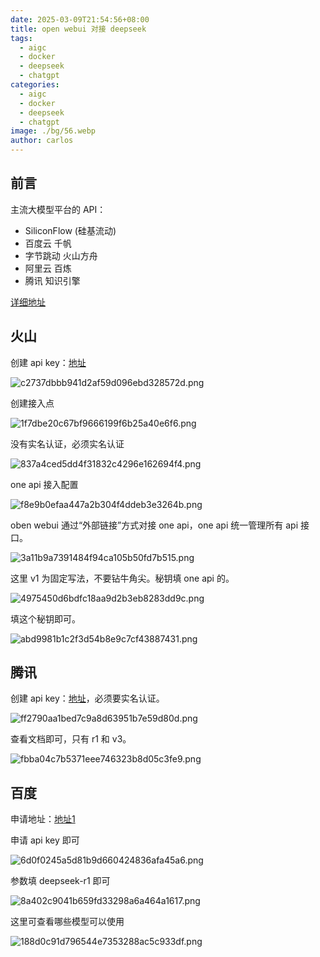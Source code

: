 ```yaml
---
date: 2025-03-09T21:54:56+08:00
title: open webui 对接 deepseek
tags:
  - aigc
  - docker
  - deepseek
  - chatgpt
categories:
  - aigc
  - docker
  - deepseek
  - chatgpt
image: ./bg/56.webp
author: carlos
---
```


## 前言

主流大模型平台的 API：

- SiliconFlow (硅基流动)
- 百度云 千帆
- 字节跳动 火山方舟
- 阿里云 百炼
- 腾讯 知识引擎

[详细地址](https://note.youdao.com/ynoteshare/index.html?id=06a6ee8b16f8bac5048db5aeeee9a181&type=notebook&_time=1740688679358)

## 火山

创建 api key：[地址](https://console.volcengine.com/ark)

![c2737dbbb941d2af59d096ebd328572d.png](../_resources/c2737dbbb941d2af59d096ebd328572d.png)

创建接入点

![1f7dbe20c67bf9666199f6b25a40e6f6.png](../_resources/1f7dbe20c67bf9666199f6b25a40e6f6.png)

没有实名认证，必须实名认证

![837a4ced5dd4f31832c4296e162694f4.png](../_resources/837a4ced5dd4f31832c4296e162694f4.png)

one api 接入配置

![f8e9b0efaa447a2b304f4ddeb3e3264b.png](../_resources/f8e9b0efaa447a2b304f4ddeb3e3264b.png)

oben webui 通过“外部链接”方式对接 one api，one api 统一管理所有 api 接口。 

![3a11b9a7391484f94ca105b50fd7b515.png](../_resources/3a11b9a7391484f94ca105b50fd7b515.png)

这里 v1 为固定写法，不要钻牛角尖。秘钥填 one api 的。

![4975450d6bdfc18aa9d2b3eb8283dd9c.png](../_resources/4975450d6bdfc18aa9d2b3eb8283dd9c.png)

填这个秘钥即可。

![abd9981b1c2f3d54b8e9c7cf43887431.png](../_resources/abd9981b1c2f3d54b8e9c7cf43887431.png)

## 腾讯

创建 api key：[地址](https://console.cloud.tencent.com/lkeap/api)，必须要实名认证。

![ff2790aa1bed7c9a8d63951b7e59d80d.png](../_resources/ff2790aa1bed7c9a8d63951b7e59d80d.png)

查看文档即可，只有 r1 和 v3。

![fbba04c7b5371eee746323b8d05c3fe9.png](../_resources/fbba04c7b5371eee746323b8d05c3fe9.png)

## 百度

申请地址：[地址1](https://console.bce.baidu.com/qianfan/modelcenter/model/buildIn/list)

申请 api key 即可

![6d0f0245a5d81b9d660424836afa45a6.png](../_resources/6d0f0245a5d81b9d660424836afa45a6.png)

参数填 deepseek-r1 即可

![8a402c9041b659fd33298a6a464a1617.png](../_resources/8a402c9041b659fd33298a6a464a1617.png)

这里可查看哪些模型可以使用

![188d0c91d796544e7353288ac5c933df.png](../_resources/188d0c91d796544e7353288ac5c933df.png)